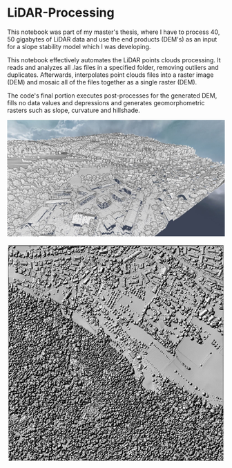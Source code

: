 # LiDAR-Processing
This notebook was part of my master's thesis, where I have to process 40, 50 gigabytes of LiDAR data and use the end products (DEM's) as an input for a slope stability model which I was developing. 

This notebook effectively automates the LiDAR points clouds processing. It reads and analyzes all .las files in a specified folder, removing outliers and duplicates. Afterwards, interpolates point clouds files into a raster image (DEM) and mosaic all of the files together as a single raster (DEM).

The code's final portion executes post-processes for the generated DEM, fills no data values and depressions and generates geomorphometric rasters such as slope, curvature and hillshade.

![Screenshot](potree.JPG)

![Screenshot](dsm.gif)

